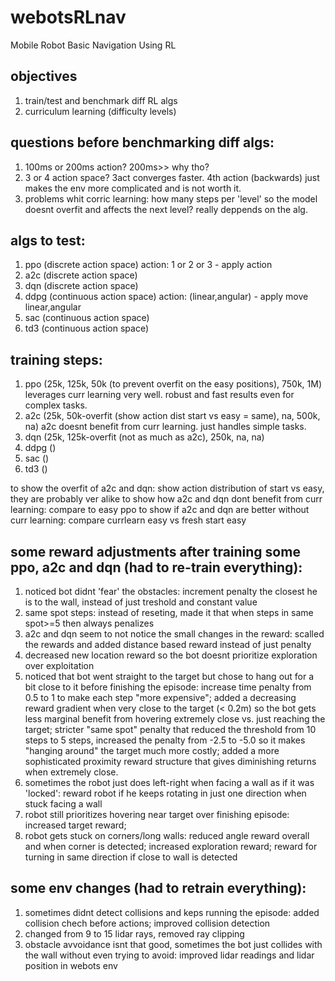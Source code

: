 # webotsRLnav
Mobile Robot Basic Navigation Using RL

## objectives
1. train/test and benchmark diff RL algs
2. curriculum learning (difficulty levels)

## questions before benchmarking diff algs:
1. 100ms or 200ms action? 200ms>> why tho?
2. 3 or 4 action space? 3act converges faster. 4th action (backwards) just makes the env more complicated and is not worth it.
3. problems whit corric learning: how many steps per 'level' so the model doesnt overfit and affects the next level? really deppends on the alg.

## algs to test:
1. ppo (discrete action space) action: 1 or 2 or 3 - apply action
2. a2c (discrete action space)
3. dqn (discrete action space)
4. ddpg (continuous action space) action: (linear,angular) - apply move linear,angular
5. sac (continuous action space)
6. td3 (continuous action space)

## training steps:
1. ppo (25k, 125k, 50k (to prevent overfit on the easy positions), 750k, 1M) leverages curr learning very well. robust and fast results even for complex tasks.
2. a2c (25k, 50k-overfit (show action dist start vs easy = same), na, 500k, na) a2c doesnt benefit from curr learning. just handles simple tasks.
3. dqn (25k, 125k-overfit (not as much as a2c), 250k, na, na)
4. ddpg ()
5. sac ()
6. td3 ()

to show the overfit of a2c and dqn: show action distribution of start vs easy, they are probably ver alike
to show how a2c and dqn dont benefit from curr learning: compare to easy ppo
to show if a2c and dqn are better without curr learning: compare currlearn easy vs fresh start easy


## some reward adjustments after training some ppo, a2c and dqn (had to re-train everything):
1. noticed bot didnt 'fear' the obstacles: increment penalty the closest he is to the wall, instead of just treshold and constant value
2. same spot steps: instead of reseting, made it that when steps in same spot>=5 then always penalizes
3. a2c and dqn seem to not notice the small changes in the reward: scalled the rewards and added distance based reward instead of just penalty
4. decreased new location reward so the bot doesnt prioritize exploration over exploitation
5. noticed that bot went straight to the target but chose to hang out for a bit close to it before finishing the episode: increase time penalty from 0.5 to 1 to make each step "more expensive"; added a decreasing reward gradient when very close to the target (< 0.2m) so the bot gets less marginal benefit from hovering extremely close vs. just reaching the target; stricter "same spot" penalty that reduced the threshold from 10 steps to 5 steps, increased the penalty from -2.5 to -5.0 so it makes "hanging around" the target much more costly; added a more sophisticated proximity reward structure that gives diminishing returns when extremely close.
6. sometimes the robot just does left-right when facing a wall as if it was 'locked': reward robot if he keeps rotating in just one direction when stuck facing a wall
7. robot still prioritizes hovering near target over finishing episode: increased target reward;
8. robot gets stuck on corners/long walls: reduced angle reward overall and when corner is detected; increased exploration reward; reward for turning in same direction if close to wall is detected

## some env changes (had to retrain everything):
1. sometimes didnt detect collisions and keps running the episode: added collision chech before actions; improved collision detection
2. changed from 9 to 15 lidar rays, removed ray clipping
4. obstacle avvoidance isnt that good, sometimes the bot just collides with the wall without even trying to avoid: improved lidar readings and lidar position in webots env
